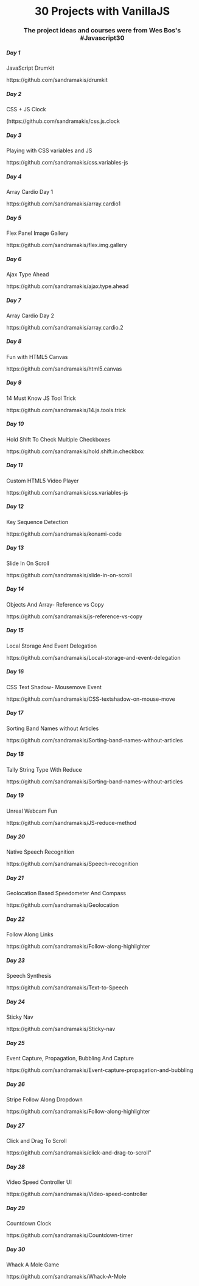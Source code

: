 <h1 align="center">30 Projects with VanillaJS</h1>
<h3 align="center">The project ideas and courses were from Wes Bos's #Javascript30</h3>

<h5 align="left">Day 1</h5>
<p>JavaScript Drumkit</p>
https://github.com/sandramakis/drumkit

<h5 align="left">Day 2</h5>
<p>CSS + JS Clock</p>
(https://github.com/sandramakis/css.js.clock

<h5 align="left">Day 3</h5>
<p>Playing with CSS variables and JS</p>
https://github.com/sandramakis/css.variables-js

<h5 align="left">Day 4</h5>
<p>Array Cardio Day 1</p>
https://github.com/sandramakis/array.cardio1

<h5 align="left">Day 5</h5>
<p>Flex Panel Image Gallery</p>
https://github.com/sandramakis/flex.img.gallery

<h5 align="left">Day 6</h5>
<p>Ajax Type Ahead</p>
https://github.com/sandramakis/ajax.type.ahead

<h5 align="left">Day 7</h5>
<p>Array Cardio Day 2</p>
https://github.com/sandramakis/array.cardio.2

<h5 align="left">Day 8</h5>
<p>Fun with HTML5 Canvas</p>
https://github.com/sandramakis/html5.canvas

<h5 align="left">Day 9</h5>
<p>14 Must Know JS Tool Trick</p>
https://github.com/sandramakis/14.js.tools.trick

<h5 align="left">Day 10</h5>
<p>Hold Shift To Check Multiple Checkboxes</p>
https://github.com/sandramakis/hold.shift.in.checkbox

<h5 align="left">Day 11</h5>
<p>Custom HTML5 Video Player</p>
https://github.com/sandramakis/css.variables-js

<h5 align="left">Day 12</h5>
<p>Key Sequence Detection</p>
https://github.com/sandramakis/konami-code

<h5 align="left">Day 13</h5>
<p>Slide In On Scroll</p>
https://github.com/sandramakis/slide-in-on-scroll

<h5 align="left">Day 14</h5>
<p>Objects And Array- Reference vs Copy</p>
https://github.com/sandramakis/js-reference-vs-copy

<h5 align="left">Day 15</h5>
<p>Local Storage And Event Delegation</p>
https://github.com/sandramakis/Local-storage-and-event-delegation

<h5 align="left">Day 16</h5>
<p>CSS Text Shadow- Mousemove Event</p>
https://github.com/sandramakis/CSS-textshadow-on-mouse-move

<h5 align="left">Day 17</h5>
<p>Sorting Band Names without Articles</p>
https://github.com/sandramakis/Sorting-band-names-without-articles

<h5 align="left">Day 18</h5>
<p>Tally String Type With Reduce</p>
https://github.com/sandramakis/Sorting-band-names-without-articles

<h5 align="left">Day 19</h5>
<p>Unreal Webcam Fun</p>
https://github.com/sandramakis/JS-reduce-method

<h5 align="left">Day 20</h5>
<p>Native Speech Recognition</p>
https://github.com/sandramakis/Speech-recognition

<h5 align="left">Day 21</h5>
<p>Geolocation Based Speedometer And Compass</p>
https://github.com/sandramakis/Geolocation

<h5 align="left">Day 22</h5>
<p>Follow Along Links</p>
https://github.com/sandramakis/Follow-along-highlighter
  
<h5 align="left">Day 23</h5>
<p>Speech Synthesis</p>
https://github.com/sandramakis/Text-to-Speech

<h5 align="left">Day 24</h5>
<p>Sticky Nav</p>
https://github.com/sandramakis/Sticky-nav

<h5 align="left">Day 25</h5>
<p>Event Capture, Propagation, Bubbling And Capture</p>
https://github.com/sandramakis/Event-capture-propagation-and-bubbling

<h5 align="left">Day 26</h5>
<p>Stripe Follow Along Dropdown</p>
https://github.com/sandramakis/Follow-along-highlighter

<h5 align="left">Day 27</h5>
<p>Click and Drag To Scroll</p>
https://github.com/sandramakis/click-and-drag-to-scroll"

<h5 align="left">Day 28</h5>
<p>Video Speed Controller UI</p>
https://github.com/sandramakis/Video-speed-controller

<h5 align="left">Day 29</h5>
<p>Countdown Clock</p>
https://github.com/sandramakis/Countdown-timer

<h5 align="left">Day 30</h5>
<p>Whack A Mole Game</p>
https://github.com/sandramakis/Whack-A-Mole
